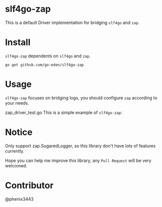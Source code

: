 # slf4go-zap
This is a default Driver implementation for bridging `slf4go` and `zap`.

# Install #

`slf4go-zap` dependents on `slf4go` and `zap`.

``` shell
go get github.com/go-eden/slf4go-zap
```

# Usage

`slf4go-zap` focuses on bridging logs, you should configure `zap` according to your needs.

zap_driver_test.go This is a simple example of `slf4go-zap`:


# Notice

Only support zap.SugaredLogger, so this library don't have lots of features currently.

Hope you can help me improve this library, any `Pull Request` will be very welcomed.

# Contributor

@phenix3443